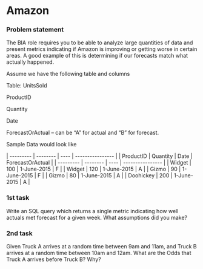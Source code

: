 # Amazon 


### Problem statement
The BIA role requires you to be able to analyze large quantities of data and present metrics indicating if Amazon is improving or getting worse in certain areas.  A good example of this is determining if our forecasts match what actually happened. 

Assume we have the following table and columns 

Table: UnitsSold

   ProductID

   Quantity

   Date

  ForecastOrActual – can be “A” for actual and “B” for forecast. 

Sample Data would look like 

| --------- | -------- | ---- | ---------------- |
| ProductID | Quantity | Date | ForecastOrActual |
| --------- | -------- | ---- | ---------------- |
| Widget | 100 | 1-June-2015 | F |
| Widget | 120 | 1-June-2015 | A |
| Gizmo | 90 | 1-June-2015 | F | 
| Gizmo | 80 | 1-June-2015 | A |
| Doohickey | 200 | 1-June-2015 | A |

### 1st task

Write an SQL query which returns a single metric indicating how well actuals met forecast for a given week.  What assumptions did you make?

### 2nd task

Given Truck A arrives at a random time between 9am and 11am, and Truck B arrives at a random time between 10am and 12am.  What are the Odds that Truck A arrives before Truck B?  Why?